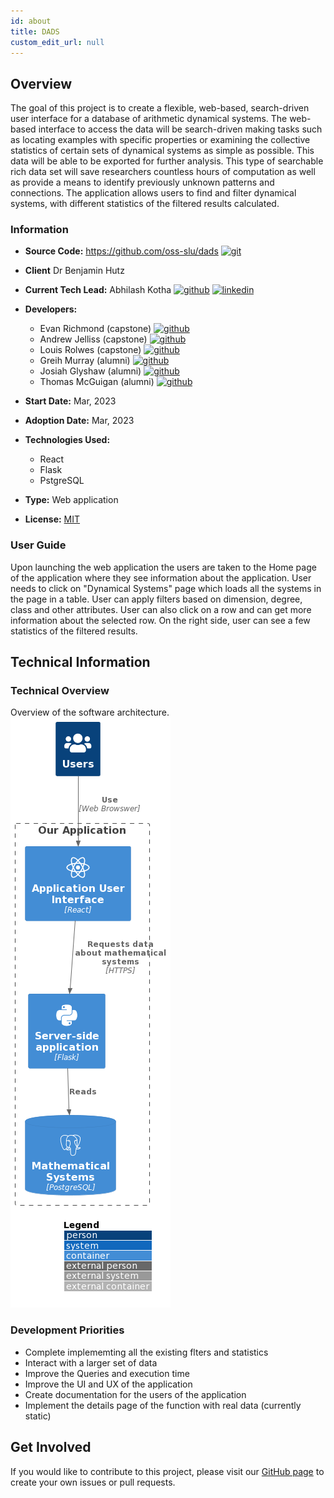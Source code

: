 ```yaml
---
id: about
title: DADS
custom_edit_url: null
---
```

<!-- A header image is optional; if used should be no greater than 200x600 -->
<!--![Header Alt Text](header.png) -->

## Overview

The goal of this project is to create a flexible, web-based, search-driven user interface for a database of arithmetic dynamical systems. The web-based interface to access the data will be search-driven making tasks such as locating examples with specific properties or examining the collective statistics of certain sets of dynamical systems as simple as possible. This data will be able to be exported for further analysis. This type of searchable rich data set will save researchers countless hours of computation as well as provide a means to identify previously unknown patterns and connections. The application allows users to find and filter dynamical systems, with different statistics of the filtered results calculated.


### Information

- **Source Code:** <https://github.com/oss-slu/dads> [<img src="/img/git-alt.svg" alt="git" width="25" height="25" />](https://github.com/oss-slu/dads)
- **Client** Dr Benjamin Hutz
- **Current Tech Lead:** Abhilash Kotha [<img src="/img/github.svg" alt="github" width="25" height="25" />](https://github.com/AbhilashKotha)  [<img src="/img/linkedin.svg" alt="linkedin" width="25" height="25" />](https://www.linkedin.com/in/abhilashkotha/)
- **Developers:**
  - Evan Richmond (capstone) [<img src="/img/github.svg" alt="github" width="25" height="25" />](https://github.com/Evan-Richmond) 
  - Andrew Jelliss (capstone) [<img src="/img/github.svg" alt="github" width="25" height="25" />](https://github.com/AJelliss) 
  - Louis Rolwes (capstone) [<img src="/img/github.svg" alt="github" width="25" height="25" />](https://github.com/lRolwes) 
  - Greih Murray (alumni) [<img src="/img/github.svg" alt="github" width="25" height="25" />](https://github.com/GreihMurray) 
  - Josiah Glyshaw (alumni) [<img src="/img/github.svg" alt="github" width="25" height="25" />](https://github.com/jglyshaw) 
  - Thomas McGuigan (alumni) [<img src="/img/github.svg" alt="github" width="25" height="25" />](https://github.com/thomasmcg77) 

- **Start Date:** Mar, 2023 
- **Adoption Date:** Mar, 2023
- **Technologies Used:** 
  - React
  - Flask
  - PstgreSQL
- **Type:** Web application
- **License:** [MIT](https://opensource.org/license/mit)

### User Guide

Upon launching the web application the users are taken to the Home page of the application where they see information about the application. User needs to click on "Dynamical Systems" page which loads all the systems in the page in a table. User can apply filters based on dimension, degree, class and other attributes. User can also click on a row and can get more information about the selected row. On the right side, user can see a few statistics of the filtered results. 

## Technical Information

### Technical Overview

Overview of the software architecture.
![Software Architecture](architecture.png)

### Development Priorities

- Complete implememting all the existing flters and statistics
- Interact with a larger set of data
- Improve the Queries and execution time
- Improve the UI and UX of the application
- Create documentation for the users of the application
- Implement the details page of the function with real data (currently static)

## Get Involved

If you would like to contribute to this project, please visit our [GitHub page](https://github.com/oss-slu/dads) to create your own issues or pull requests.